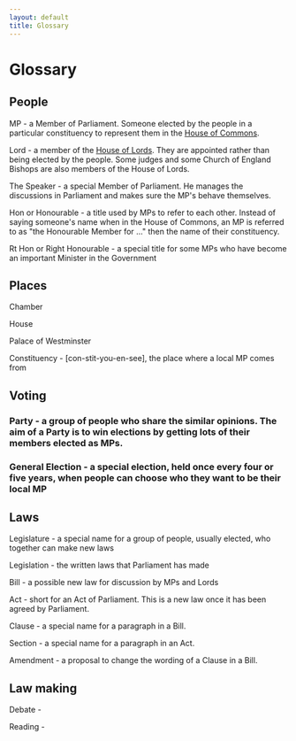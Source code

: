 ```yaml
---
layout: default
title: Glossary
---
```


# Glossary

## People

MP - a Member of Parliament. Someone elected by the people in a particular constituency to represent them in the [House of Commons](commons.html).

Lord - a member of the [House of Lords](lords.html). They are appointed rather than being elected by the people. Some judges and some Church of England Bishops are also members of the House of Lords.

The Speaker - a special Member of Parliament. He manages the discussions in Parliament and makes sure the MP's behave themselves.

Hon or Honourable - a title used by MPs to refer to each other. Instead of saying someone's name when in the House of Commons, an MP is referred to as "the Honourable Member for ..." then the name of their constituency.

Rt Hon or Right Honourable - a special title for some MPs who have become an important Minister in the Government 

## Places

Chamber

House

Palace of Westminster

Constituency - [con-stit-you-en-see], the place where a local MP comes from

## Voting

### Party - a group of people who share the similar opinions. The aim of a Party is to win elections by getting lots of their members elected as MPs.

### General Election - a special election, held once every four or five years, when people can choose who they want to be their local MP

## Laws

Legislature - a special name for a group of people, usually elected, who together can make new laws

Legislation - the written laws that Parliament has made

Bill - a possible new law for discussion by MPs and Lords
 
Act - short for an Act of Parliament. This is a new law once it has been agreed by Parliament.

Clause - a special name for a paragraph in a Bill.

Section - a special name for a paragraph in an Act.

Amendment - a proposal to change the wording of a Clause in a Bill.


## Law making

Debate - 

Reading - 
